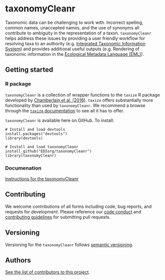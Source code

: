 # taxonomyCleanr

Taxonomic data can be challenging to work with. Incorrect spelling, common names, unaccepted names, and the use of synonyms all contribute to ambiguity in the representation of a taxon. `taxonomyCleanr` helps address these issues by providing a user friendly workflow for resolving taxa to an authority (e.g. [Integrated Taxonomic Information System](https://www.itis.gov/)) and provides additional useful outputs (e.g. Rendering of taxonomic information in the [Ecological Metadata Language (EML)](https://knb.ecoinformatics.org/#external//emlparser/docs/index.html)).

## Getting started

### R package

`taxonomyCleanr` is a collection of wrapper functions to the `taxize` R package developed by [Chamberlain et al. (2016)](https://github.com/ropensci/taxize). `taxize` offers substantially more functionality than used by `taxonomyCleanr`. We recommend a browse through the [`taxize` documentation](https://cran.r-project.org/web/packages/taxize/taxize.pdf) to see all it has to offer.

`taxonomyCleanr` is available here on GitHub. To install:

```
# Install and load devtools
install.packages("devtools")
library(devtools)

# Install and load taxonomyCleanr
install_github("EDIorg/taxonomyCleanr")
library(taxonomyCleanr)
```

### Documenation

[Instructions for the taxonomyCleanr](https://github.com/EDIorg/taxonomyCleanr/blob/master/documentation/instructions.md)

## Contributing

We welcome contributions of all forms including code, bug reports, and requests for development. Please reference our [code conduct](https://github.com/EDIorg/taxonomyCleanr/blob/master/CODE_OF_CONDUCT.md) and [contributing guidelines](https://github.com/EDIorg/taxonomyCleanr/blob/master/CONTRIBUTING.md) for submitting pull requests.

## Versioning

Versioning for the `taxonomyCleanr` follows [semantic versioning](https://semver.org/).

## Authors

[See the list of contributors to this project](https://github.com/EDIorg/taxonomyCleanr/blob/master/AUTHORS.md).

